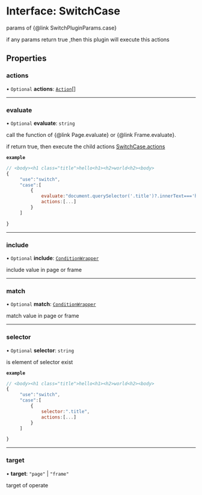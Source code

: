 # Interface: SwitchCase

params of {@link SwitchPluginParams.case}

if any params return true ,then this plugin will execute this actions

## Properties

### actions

• `Optional` **actions**: [`Action`](../api.md#action)[]

___

### evaluate

• `Optional` **evaluate**: `string`

call the function of {@link Page.evaluate} or {@link Frame.evaluate}.

if return true, then execute the child actions [SwitchCase.actions](SwitchCase.md#actions)

**`example`**
```js
// <body><h1 class="title">hello<h1><h2>world<h2><body>
{
     "use":"switch",
     "case":[
         {
             evaluate:"document.querySelector('.title')?.innerText==='hello'",
             actions:[...]
         }
     ]

}
```

___

### include

• `Optional` **include**: [`ConditionWrapper`](ConditionWrapper.md)

include value in page or frame

___

### match

• `Optional` **match**: [`ConditionWrapper`](ConditionWrapper.md)

match value in page or frame

___

### selector

• `Optional` **selector**: `string`

is element of selector exist

**`example`**
```js
// <body><h1 class="title">hello<h1><h2>world<h2><body>
{
     "use":"switch",
     "case":[
         {
             selector:".title",
             actions:[...]
         }
     ]

}
```

___

### target

• **target**: ``"page"`` \| ``"frame"``

target of operate
